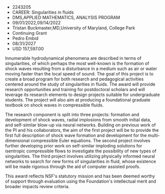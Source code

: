 
* 2243205
* CAREER: Singularities in fluids
* DMS,APPLIED MATHEMATICS, ANALYSIS PROGRAM
* 09/01/2022,09/14/2022
* Tristan Buckmaster,MD,University of Maryland, College Park
* Continuing Grant
* Pedro Embid
* 08/31/2027
* USD 157,597.00

Innumerable hydrodynamical phenomena are described in terms of singularities, of
which perhaps the most well-known is the formation of shock waves resulting from
a disturbance in a medium such as air or water moving faster than the local
speed of sound. The goal of this project is to create a broad program for both
research and pedagogical activities centered around the study of singularities
in fluids. The award will provide research opportunities and training for
postdoctoral scholars and will leverage its research elements to design projects
suitable for undergraduate students. The project will also aim at producing a
foundational graduate textbook on shock waves in compressible fluids.

The research component is split into three projects: formation and development
of shock waves, radial implosions from smooth initial data, and self-similar
blow-up via neural networks. Building on previous work of the PI and his
collaborators, the aim of the first project will be to provide the first full
description of shock wave formation and development for the multi-dimensional
compressible Euler equations. The second project involves further developing
prior work on self-similar imploding solutions for isentropic compressible flows
to investigate the possibility of new types of singularities. The third project
involves utilizing physically informed neural networks to search for new forms
of singularities in fluid, whose existence will be made rigorous through the aid
of computer assisted proofs.

This award reflects NSF's statutory mission and has been deemed worthy of
support through evaluation using the Foundation's intellectual merit and broader
impacts review criteria.
